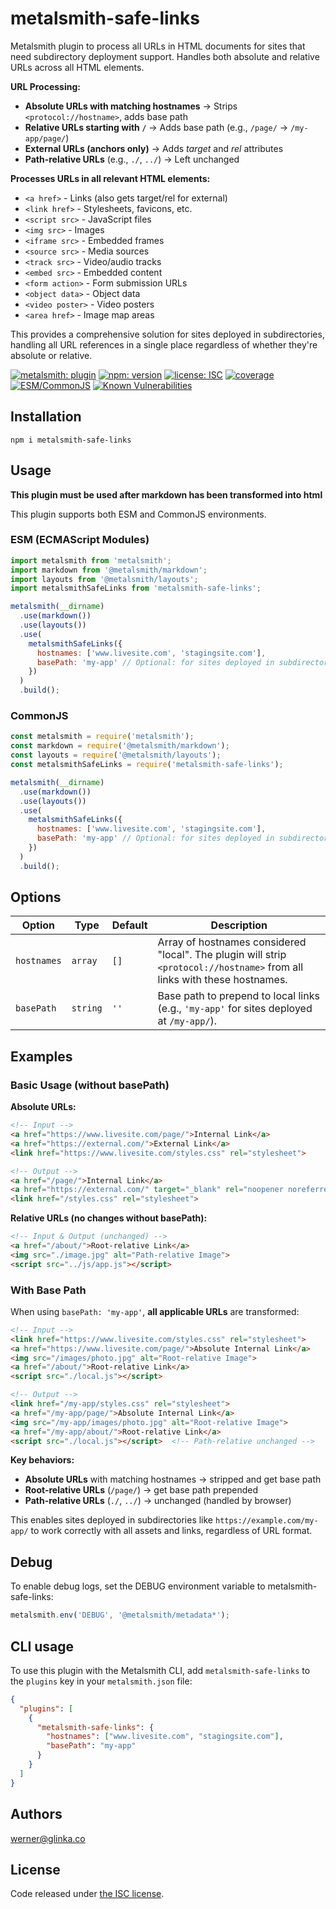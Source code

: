 # metalsmith-safe-links

Metalsmith plugin to process all URLs in HTML documents for sites that need subdirectory deployment support. Handles both absolute and relative URLs across all HTML elements.

**URL Processing:**
- **Absolute URLs with matching hostnames** → Strips `<protocol://hostname>`, adds base path
- **Relative URLs starting with `/`** → Adds base path (e.g., `/page/` → `/my-app/page/`)
- **External URLs (anchors only)** → Adds _target_ and _rel_ attributes
- **Path-relative URLs** (e.g., `./`, `../`) → Left unchanged

**Processes URLs in all relevant HTML elements:**
- `<a href>` - Links (also gets target/rel for external)
- `<link href>` - Stylesheets, favicons, etc.
- `<script src>` - JavaScript files
- `<img src>` - Images
- `<iframe src>` - Embedded frames
- `<source src>` - Media sources
- `<track src>` - Video/audio tracks
- `<embed src>` - Embedded content
- `<form action>` - Form submission URLs
- `<object data>` - Object data
- `<video poster>` - Video posters
- `<area href>` - Image map areas

This provides a comprehensive solution for sites deployed in subdirectories, handling all URL references in a single place regardless of whether they're absolute or relative.

[![metalsmith: plugin][metalsmith-badge]][metalsmith-url]
[![npm: version][npm-badge]][npm-url]
[![license: ISC][license-badge]][license-url]
[![coverage][coverage-badge]][coverage-url]
[![ESM/CommonJS][modules-badge]][npm-url]
[![Known Vulnerabilities](https://snyk.io/test/npm/metalsmith-safe-links/badge.svg)](https://snyk.io/test/npm/metalsmith-safe-links)

## Installation

```
npm i metalsmith-safe-links
```

## Usage

**This plugin must be used after markdown has been transformed into html**

This plugin supports both ESM and CommonJS environments.

### ESM (ECMAScript Modules)

```js
import metalsmith from 'metalsmith';
import markdown from '@metalsmith/markdown';
import layouts from '@metalsmith/layouts';
import metalsmithSafeLinks from 'metalsmith-safe-links';

metalsmith(__dirname)
  .use(markdown())
  .use(layouts())
  .use(
    metalsmithSafeLinks({
      hostnames: ['www.livesite.com', 'stagingsite.com'],
      basePath: 'my-app' // Optional: for sites deployed in subdirectories
    })
  )
  .build();
```

### CommonJS

```js
const metalsmith = require('metalsmith');
const markdown = require('@metalsmith/markdown');
const layouts = require('@metalsmith/layouts');
const metalsmithSafeLinks = require('metalsmith-safe-links');

metalsmith(__dirname)
  .use(markdown())
  .use(layouts())
  .use(
    metalsmithSafeLinks({
      hostnames: ['www.livesite.com', 'stagingsite.com'],
      basePath: 'my-app' // Optional: for sites deployed in subdirectories
    })
  )
  .build();
```

## Options

| Option | Type | Default | Description |
| --- | --- | --- | --- |
| `hostnames` | `array` | `[]` | Array of hostnames considered "local". The plugin will strip `<protocol://hostname>` from all links with these hostnames. |
| `basePath` | `string` | `''` | Base path to prepend to local links (e.g., `'my-app'` for sites deployed at `/my-app/`). |

## Examples

### Basic Usage (without basePath)

**Absolute URLs:**
```html
<!-- Input -->
<a href="https://www.livesite.com/page/">Internal Link</a>
<a href="https://external.com/">External Link</a>
<link href="https://www.livesite.com/styles.css" rel="stylesheet">

<!-- Output -->
<a href="/page/">Internal Link</a>
<a href="https://external.com/" target="_blank" rel="noopener noreferrer">External Link</a>
<link href="/styles.css" rel="stylesheet">
```

**Relative URLs (no changes without basePath):**
```html
<!-- Input & Output (unchanged) -->
<a href="/about/">Root-relative Link</a>
<img src="./image.jpg" alt="Path-relative Image">
<script src="../js/app.js"></script>
```

### With Base Path

When using `basePath: 'my-app'`, **all applicable URLs** are transformed:

```html
<!-- Input -->
<link href="https://www.livesite.com/styles.css" rel="stylesheet">
<a href="https://www.livesite.com/page/">Absolute Internal Link</a>
<img src="/images/photo.jpg" alt="Root-relative Image">
<a href="/about/">Root-relative Link</a>
<script src="./local.js"></script>

<!-- Output -->
<link href="/my-app/styles.css" rel="stylesheet">
<a href="/my-app/page/">Absolute Internal Link</a>  
<img src="/my-app/images/photo.jpg" alt="Root-relative Image">
<a href="/my-app/about/">Root-relative Link</a>
<script src="./local.js"></script>  <!-- Path-relative unchanged -->
```

**Key behaviors:**
- **Absolute URLs** with matching hostnames → stripped and get base path
- **Root-relative URLs** (`/page/`) → get base path prepended  
- **Path-relative URLs** (`./`, `../`) → unchanged (handled by browser)

This enables sites deployed in subdirectories like `https://example.com/my-app/` to work correctly with all assets and links, regardless of URL format.

## Debug

To enable debug logs, set the DEBUG environment variable to metalsmith-safe-links:

```javascript
metalsmith.env('DEBUG', '@metalsmith/metadata*');
```

## CLI usage

To use this plugin with the Metalsmith CLI, add `metalsmith-safe-links` to the `plugins` key in your `metalsmith.json` file:

```json
{
  "plugins": [
    {
      "metalsmith-safe-links": {
        "hostnames": ["www.livesite.com", "stagingsite.com"],
        "basePath": "my-app"
      }
    }
  ]
}
```

## Authors

[werner@glinka.co](https://github.com/wernerglinka)

## License

Code released under [the ISC license](https://github.com/wernerglinka/metalsmith-safe-links/blob/main/LICENSE).

[npm-badge]: https://img.shields.io/npm/v/metalsmith-safe-links.svg
[npm-url]: https://www.npmjs.com/package/metalsmith-safe-links
[metalsmith-badge]: https://img.shields.io/badge/metalsmith-plugin-green.svg?longCache=true
[metalsmith-url]: https://metalsmith.io
[license-badge]: https://img.shields.io/github/license/wernerglinka/metalsmith-safe-links
[license-url]: LICENSE
[coverage-badge]: https://img.shields.io/badge/test%20coverage-97%25-brightgreen
[coverage-url]: https://github.com/wernerglinka/metalsmith-safe-links/actions/workflows/test.yml
[modules-badge]: https://img.shields.io/badge/modules-ESM%2FCJS-blue
